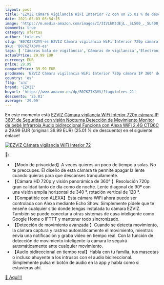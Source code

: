 ```yaml
---
layout: post
title: 'EZVIZ Cámara vigilancia WiFi Interior 72 con un 25.01 % de descuento'
date: 2021-05-03 05:54:15
image: 'https://m.media-amazon.com/images/I/31VLhKtdEjL._SL500_._SL400_.jpg'
comments: true
category: ofertas
author: 'tole.es'
slug: 'B07KZ7X3VV-es EZVIZ Cámara vigilancia WiFi Interior 720p cámara IP 360°...'
sku: 'B07KZ7X3VV-es'
tags: [ 'Cámaras bala de vigilancia','Cámaras de vigilancia','Electrónica','Fotografía y videocámaras','alexa','ezviz', ]
actualPrice: 29.99 EUR
currency: EUR
price: 29.99
comparePrice: 39.99 EUR
prodname: 'EZVIZ Cámara vigilancia WiFi Interior 720p cámara IP 360° de Seguridad con visión Nocturna Detección de Movimiento Monitor de bebé Infrarroja  Audio bidireccional Funciona con Alexa WiFi 2.4G CTQ6C'
country: 'es'
flag: '🇪🇸'
brand: 'EZVIZ'
buyurl: 'https://www.amazon.es/dp/B07KZ7X3VV/?tag=tolees-21'
descuento: '25.01'
average: '29.99'
---
```


En este momento está [EZVIZ Cámara vigilancia WiFi Interior 720p cámara IP 360° de Seguridad con visión Nocturna Detección de Movimiento Monitor de bebé Infrarroja  Audio bidireccional Funciona con Alexa WiFi 2.4G CTQ6C](https://www.amazon.es/dp/B07KZ7X3VV/?tag=tolees-21) a 29.99 EUR (original: 39.99 EUR) (25.01 %  de descuento) en el siguiente enlace!

[![EZVIZ Cámara vigilancia WiFi Interior 72](https://m.media-amazon.com/images/I/31VLhKtdEjL._SL500_._SL400_.jpg)](https://www.amazon.es/dp/B07KZ7X3VV/?tag=tolees-21)

🔎:

- 【Modo de privacidad】A veces quieres un poco de tiempo a solas. No te preocupes. El diseño de esta cámara te permite apagar la lente cuando quieras para que descanses tranquilamente.
- 【Cámara HD 720p y visión panorámica de 360° 】Resolución 720p gran calidad tanto de día como de noche. Lente diagonal de 90º con una visión amplia horizontal de 340 °, rotación vertical de 120 °.
- 【Compatible con ALEXA】Esta cámara WiFi ahora puede ser controlada con Alexa mediante Echo Show. Simplemente pídele que te enseñe cualquier sitio donde tengas instalada tu cámara EZVIZ. También se puede conectar a otras sistemas de casa inteligente como Google Home o IFTTT y mantener todo sincronizado.
- 【Detección de movimiento avanzada 】Cuando se detecta movimiento, la cámara captura y rastrea automáticamente el movimiento, mientras envía una notificación y graba video en tiempo real. Con la función de detección de movimiento inteligente la cámara le seguirá automáticamente ante cualquier movimiento.
- 【Audio bidireccional en tiempo real】Habla con tu familia, tus mascotas o incluso ahuyente a los intrusos con el audio bidireccional. Simplemente pulsa el botón de audio en la app y habla como si estuvieras ahí.

[🛒 Aquí!!!](https://www.amazon.es/dp/B07KZ7X3VV/?tag=tolees-21)
